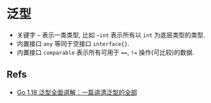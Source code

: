 # 泛型

* 关键字 `~` 表示一类类型, 比如 `~int` 表示所有以 `int` 为底层类型的类型.  
* 内置接口 `any` 等同于空接口 `interface{}`.
* 内置接口 `comparable` 表示所有可用于 `==`, `!=` 操作(可比较)的数据. 



## Refs
* [Go 1.18 泛型全面讲解：一篇讲清泛型的全部](https://segmentfault.com/a/1190000041634906)